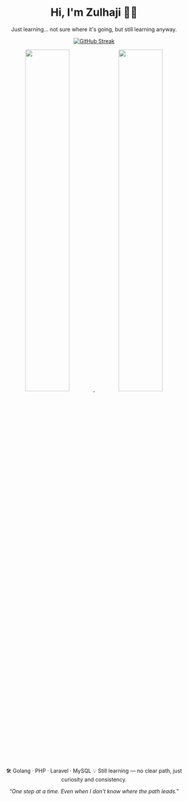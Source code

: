 
<h1 align="center">Hi, I'm Zulhaji 👨‍💻</h1>
<p align="center">Just learning... not sure where it's going, but still learning anyway.</p>

<a href="https://github.com/Zyprush18">
   <p align="center">
      <img src="https://streak-stats.demolab.com?user=Zyprush18&theme=github-dark-blue&hide_border=true" alt="GitHub Streak" />
</p>


<p align="center">
  <img src="https://github-readme-stats.vercel.app/api?username=Zyprush18&show_icons=true&hide_border=true&theme=github_dark&hide_title=true&count_private=true" width="48%" />
  <img src="https://github-readme-stats.vercel.app/api/top-langs/?username=Zyprush18&layout=compact&hide_border=true&theme=github_dark&hide_title=true" width="48%" />
</p>

</a>
<p align="center">
  🛠️ Golang · PHP · Laravel · MySQL   
  💡 Still learning — no clear path, just curiosity and consistency.
</p>

<p align="center">
  <i>“One step at a time. Even when I don't know where the path leads.”</i>
</p>
